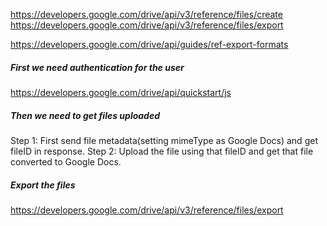 https://developers.google.com/drive/api/v3/reference/files/create
https://developers.google.com/drive/api/v3/reference/files/export

https://developers.google.com/drive/api/guides/ref-export-formats

##### First we need authentication for the user
https://developers.google.com/drive/api/quickstart/js

##### Then we need to get files uploaded
Step 1: First send file metadata(setting mimeType as Google Docs) and get fileID in response.
Step 2: Upload the file using that fileID and get that file converted to Google Docs.

##### Export the files
https://developers.google.com/drive/api/v3/reference/files/export


